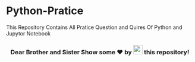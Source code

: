 # Python-Pratice
<P>This Repository Contains All Pratice Question and Quires Of Python and Jupytor Notebook</P>
<h3 align="center">Dear Brother and Sister Show some ❤ by <img src="https://imgur.com/o7ncZFp.jpg" height=25px width=25px> this repository!</h3>
